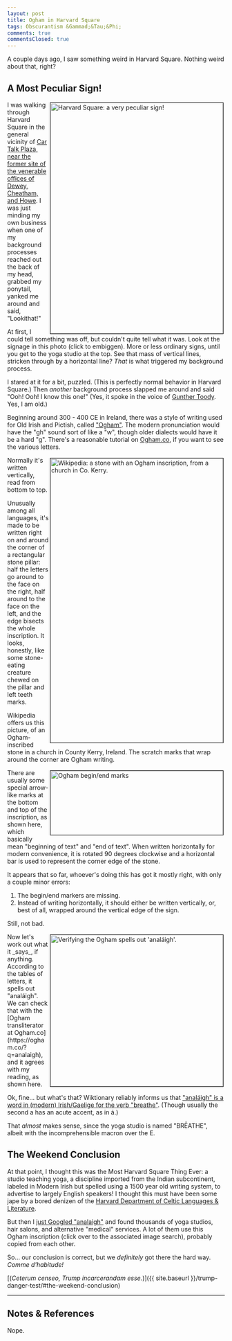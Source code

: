 ```yaml
---
layout: post
title: Ogham in Harvard Square
tags: Obscurantism &Gammad;&Tau;&Phi;
comments: true
commentsClosed: true
---
```


A couple days ago, I saw something weird in Harvard Square.  Nothing weird about that, right?  


## A Most Peculiar Sign!  

<a href="{{ site.baseurl }}/images/2024-10-05-ogham-harvard-square.jpg"><img src="{{ site.baseurl }}/images/2024-10-05-ogham-harvard-square-thumb.jpg" width="400" height="533" alt="Harvard Square: a very peculiar sign!" title="Harvard Square: a very peculiar sign!" style="float: right; margin: 3px 3px 3px 3px; border: 1px solid #000000;"></a>
I was walking through Harvard Square in the general vicinity of
[Car Talk Plaza, near the former site of the venerable offices of Dewey, Cheatham, and Howe](https://www.atlasobscura.com/places/thomas-magliozzi-plaque).
I was just minding my own business when one of my background processes reached out the
back of my head, grabbed my ponytail, yanked me around and said, "Lookithat!"  

At first, I could tell something was off, but couldn't quite tell what it was.  Look at
the signage in this photo (click to embiggen).  More or less ordinary signs, until you get
to the yoga studio at the top.  See that mass of vertical lines, stricken through by a
horizontal line?  _That_ is what triggered my background process.  

I stared at it for a bit, puzzled.  (This is perfectly normal behavior in Harvard Square.)
Then _another_ background process slapped me around and said "Ooh!  Ooh!  I know this one!"
(Yes, it spoke in the voice of [Gunther Toody](https://en.wikipedia.org/wiki/Car_54,_Where_Are_You%3F).
Yes, I am old.)  

Beginning around 300 - 400 CE in Ireland, there was a style of writing used for Old Irish
and Pictish, called ["Ogham"](https://en.wikipedia.org/wiki/Ogham).  The modern
pronunciation would have the "gh" sound sort of like a "w", though older dialects would
have it be a hard "g".  There's a reasonable tutorial on
[Ogham.co](https://ogham.co/ogham-alphabet/), if you want to see the various letters.  

<a href="{{ site.baseurl }}/images/2024-10-05-ogham-harvard-square-Ogham_Stone_Rathass_Church_Tralee_Kerry.jpg"><img src="{{ site.baseurl }}/images/2024-10-05-ogham-harvard-square-Ogham_Stone_Rathass_Church_Tralee_Kerry-thumb.jpg" width="400" height="657" alt="Wikipedia: a stone with an Ogham inscription, from a church in Co. Kerry." title="Wikipedia: a stone with an Ogham inscription, from a church in Co. Kerry." style="float: right; margin: 3px 3px 3px 3px; border: 1px solid #000000;"></a>
Normally it's written vertically, read from bottom to top.  

Unusually among all languages, it's made to be written right on and around the corner of a
rectangular stone pillar: half the letters go around to the face on the right, half around
to the face on the left, and the edge bisects the whole inscription.  It looks, honestly,
like some stone-eating creature chewed on the pillar and left teeth marks.  

Wikipedia offers us this picture, of an Ogham-inscribed stone in a church in County Kerry,
Ireland.  The scratch marks that wrap around the corner are Ogham writing.  

<img src="{{ site.baseurl }}/images/2024-10-05-ogham-harvard-square-begin-end.jpg" width="400" height="148" alt="Ogham begin/end marks" title="Ogham begin/end marks" style="float: right; margin: 3px 3px 3px 3px; border: 1px solid #000000;">
There are usually some special arrow-like marks at the bottom and top of the inscription, as shown
here, which basically mean "beginning of text" and "end of text". When written
horizontally for modern convenience, it is rotated 90 degrees clockwise and a horizontal
bar is used to represent the corner edge of the stone.  

It appears that so far, whoever's doing this has got it mostly right, with only a couple
minor errors:  
1. The begin/end markers are missing.  
2. Instead of writing horizontally, it should either be written vertically, or, best of all,
   wrapped around the vertical edge of the sign.  

Still, not bad.  

<img src="{{ site.baseurl }}/images/2024-10-05-ogham-harvard-square-analaigh.jpg" width="400" height="350" alt="Verifying the Ogham spells out 'anal&aacute;igh'." title="Verifying the Ogham spells out 'anal&aacute;igh'." style="float: right; margin: 3px 3px 3px 3px; border: 1px solid #000000;">
Now let's work out what it _says_, if anything.  According to the tables of letters, it
spells out "anal&aacute;igh".  We can check that with the
[Ogham transliterator at Ogham.co](https://ogham.co/?q=analaigh), and it agrees with my
reading, as shown here.  

Ok, fine&hellip; but what's that?  Wiktionary reliably informs us that
["anal&aacute;igh" is a word in (modern) Irish/Gaelige for the verb "breathe"](https://en.wiktionary.org/wiki/an%C3%A1laigh).
(Though usually the second a has an acute accent, as in &aacute;.)  

That _almost_ makes sense, since the yoga studio is named "BR&Emacr;ATHE", albeit with
the incomprehensible macron over the E.  


## The Weekend Conclusion  

At that point, I thought this was the Most Harvard Square Thing Ever: a studio teaching
yoga, a discipline imported from the Indian subcontinent, labeled in Modern Irish but
spelled using a 1500 year old writing system, to advertise to largely English
speakers!  I thought this must have been some jape by a bored denizen of the
[Harvard Department of Celtic Languages &amp; Literature](https://celtic.fas.harvard.edu/).  

But then I [just Googled "analaigh"](https://www.google.com/search?q=analaigh) and found
thousands of yoga studios, hair salons, and alternative "medical" services.  A lot of
them use this Ogham inscription (click over to the associated image search), probably
copied from each other.  

So&hellip; our conclusion is correct, but we _definitely_ got there the hard way.
_Comme d'habitude!_  

[(_Ceterum censeo, Trump incarcerandam esse._)]({{ site.baseurl }}/trump-danger-test/#the-weekend-conclusion)  

---

## Notes &amp; References  

<!--
<sup id="fn1a">[[1]](#fn1)</sup>

<a id="fn1">1</a>: ***, ["***"](***), *** DOI: [***](***). [↩](#fn1a)  

<a href="{{ site.baseurl }}/images/***">
  <img src="{{ site.baseurl }}/images/***" width="400" height="***" alt="***" title="***" style="float: right; margin: 3px 3px 3px 3px; border: 1px solid #000000;">
</a>

<a href="***">
  <img src="{{ site.baseurl }}/images/***" width="550" height="***" alt="***" title="***" style="margin: 3px 3px 3px 3px; border: 1px solid #000000;">
</a>

<iframe width="400" height="224" src="***" allow="accelerometer; encrypted-media; gyroscope; picture-in-picture" allowfullscreen style="float: right; margin: 3px 3px 3px 3px; border: 1px solid #000000;"></iframe>
-->

Nope.  
